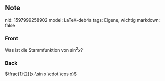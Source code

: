 ## Note
nid: 1597999258902
model: LaTeX-deb4a
tags: Eigene, wichtig
markdown: false

### Front
Was ist die Stammfunktion von $\sin ^{2} x$?

### Back
$\frac{1}{2}(x-\sin x \cdot \cos x)$
